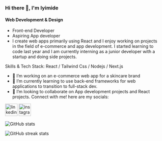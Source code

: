 ### Hi there 👋, I'm Iyimide
#### Web Development & Design
- Front-end Developer
- Aspiring App developer
- I create web apps primarily using React and I enjoy working on projects in the field of e-commerce and app development. I started learning to code last year and I am currently interning as a junior developer with a startup and doing side projects.


Skills & Tech Stack: React / Tailwind Css / Nodejs / Next.js 

- 🔭 I’m working on an e-commerce web app for a skincare brand 
- 🌱 I’m currently learning to use back-end frameworks for web applications to transition to full-stack dev. 
- 👯 I’m looking to collaborate on App development projects and React projects.
Connect with me! here are my socials:

 [<img src='https://cdn.jsdelivr.net/npm/simple-icons@3.0.1/icons/linkedin.svg' alt='linkedin' height='40'>](https://www.linkedin.com/in/iyimide-adekile-581422239/)  [<img src='https://cdn.jsdelivr.net/npm/simple-icons@3.0.1/icons/instagram.svg' alt='instagram' height='40'>](https://www.instagram.com/iyifr/)  

![GitHub stats](https://github-readme-stats.vercel.app/api?username=iyifr&show_icons=true)  

![GitHub streak stats](https://github-readme-streak-stats.herokuapp.com/?user=iyifr)  




